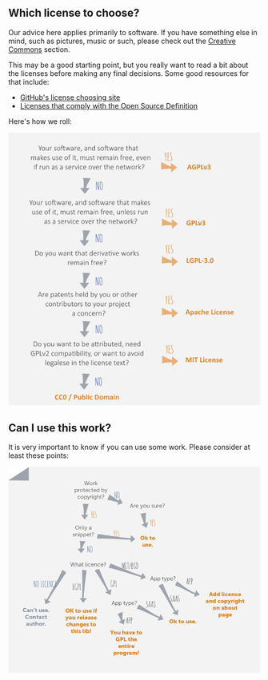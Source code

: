 Which license to choose?
------------------------

Our advice here applies primarily to software. If you have something else in mind, such as pictures, music or such, please check out the [Creative Commons](/creative-commons) section.

This may be a good starting point, but you really want to read a bit about the licenses before making any final decisions. Some good resources for that include:

* [GitHub's license choosing site](http://choosealicense.com/)
* [Licenses that comply with the Open Source Definition](http://opensource.org/licenses)

Here's how we roll:

![Choosing an open source license](/assets/img/choosinglicence.png "Choose")

Can I use this work?
--------------------

It is very important to know if you can use some work. Please consider at least these points:

![Using creative work](/assets/img/using.png "Use")
